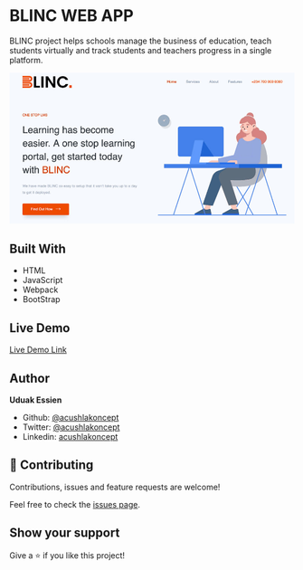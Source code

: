 # BLINC WEB APP

BLINC project helps schools manage the business of education, teach students virtually and track students and teachers progress in a single platform.

![screenshot](./dist/assets/imgs/screenshot.jpg)

## Built With

- HTML
- JavaScript
- Webpack
- BootStrap

## Live Demo
[Live Demo Link](https://acushlakoncept.github.io/blinc/)



## Author

**Uduak Essien**

- Github: [@acushlakoncept](https://github.com/acushlakoncept/)
- Twitter: [@acushlakoncept](https://twitter.com/acushlakoncept)
- Linkedin: [acushlakoncept](https://www.linkedin.com/in/acushlakoncept/)


## 🤝 Contributing

Contributions, issues and feature requests are welcome!

Feel free to check the [issues page](https://github.com/acushlakoncept/blinc/issues).

## Show your support

Give a ⭐️ if you like this project!
